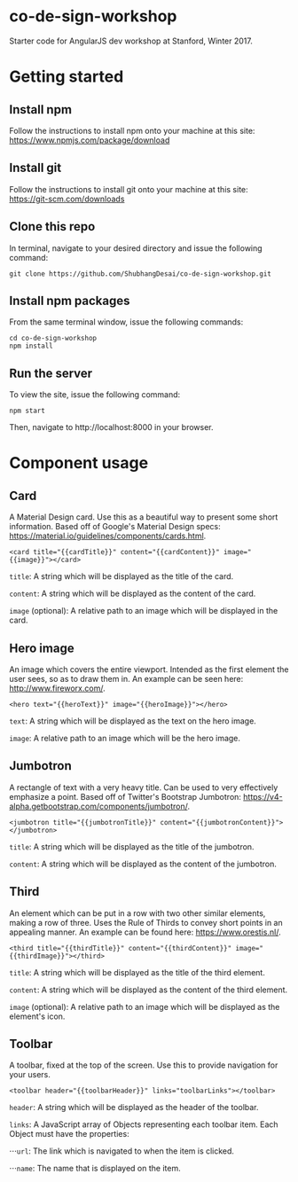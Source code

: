 # co-de-sign-workshop
Starter code for AngularJS dev workshop at Stanford, Winter 2017.

# Getting started
## Install npm
Follow the instructions to install npm onto your machine at this site: https://www.npmjs.com/package/download
## Install git
Follow the instructions to install git onto your machine at this site: https://git-scm.com/downloads
## Clone this repo
In terminal, navigate to your desired directory and issue the following command:

```
git clone https://github.com/ShubhangDesai/co-de-sign-workshop.git
```
## Install npm packages
From the same terminal window, issue the following commands:

```
cd co-de-sign-workshop
npm install
```
## Run the server
To view the site, issue the following command:

```
npm start
```
Then, navigate to http://localhost:8000 in your browser.
# Component usage
## Card
A Material Design card. Use this as a beautiful way to present some short information. Based off of Google's Material Design specs: https://material.io/guidelines/components/cards.html.
```
<card title="{{cardTitle}}" content="{{cardContent}}" image="{{image}}"></card>
```
`title`: A string which will be displayed as the title of the card.

`content`: A string which will be displayed as the content of the card.

`image` (optional): A relative path to an image which will be displayed in the card.
## Hero image
An image which covers the entire viewport. Intended as the first element the user sees, so as to draw them in. An example can be seen here: http://www.fireworx.com/.
```
<hero text="{{heroText}}" image="{{heroImage}}"></hero>
```
`text`: A string which will be displayed as the text on the hero image.

`image`: A relative path to an image which will be the hero image.
## Jumbotron
A rectangle of text with a very heavy title. Can be used to very effectively emphasize a point. Based off of Twitter's Bootstrap Jumbotron: https://v4-alpha.getbootstrap.com/components/jumbotron/.
```
<jumbotron title="{{jumbotronTitle}}" content="{{jumbotronContent}}"></jumbotron>
```
`title`: A string which will be displayed as the title of the jumbotron.

`content`: A string which will be displayed as the content of the jumbotron.
## Third
An element which can be put in a row with two other similar elements, making a row of three. Uses the Rule of Thirds to convey short points in an appealing manner. An example can be found here: https://www.orestis.nl/.
```
<third title="{{thirdTitle}}" content="{{thirdContent}}" image="{{thirdImage}}"></third>
```
`title`: A string which will be displayed as the title of the third element.

`content`: A string which will be displayed as the content of the third element.

`image` (optional): A relative path to an image which will be displayed as the element's icon.
## Toolbar
A toolbar, fixed at the top of the screen. Use this to provide navigation for your users.
```
<toolbar header="{{toolbarHeader}}" links="toolbarLinks"></toolbar>
```
`header`: A string which will be displayed as the header of the toolbar.

`links`: A JavaScript array of Objects representing each toolbar item. Each Object must have the properties:

⋅⋅⋅`url`: The link which is navigated to when the item is clicked.

⋅⋅⋅`name`: The name that is displayed on the item.
